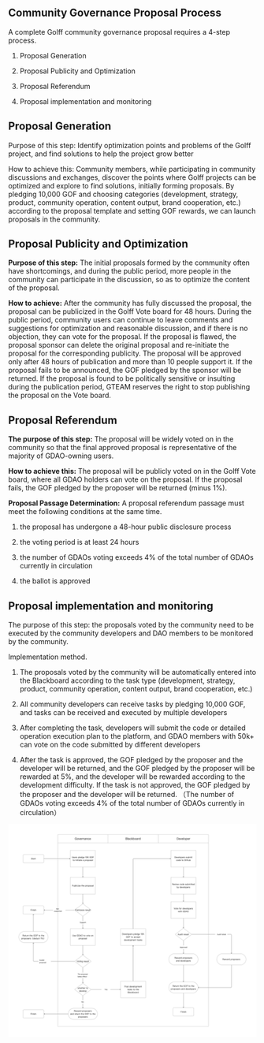 ## Community Governance Proposal Process

A complete Golff community governance proposal requires a 4-step process.

1. Proposal Generation
2. Proposal Publicity and Optimization

3. Proposal Referendum

4. Proposal implementation and monitoring

   

## Proposal Generation

Purpose of this step: Identify optimization points and problems of the Golff project, and find solutions to help the project grow better

How to achieve this: Community members, while participating in community discussions and exchanges, discover the points where Golff projects can be optimized and explore to find solutions, initially forming proposals. By pledging 10,000 GOF and choosing categories (development, strategy, product, community operation, content output, brand cooperation, etc.) according to the proposal template and setting GOF rewards, we can launch proposals in the community.



## Proposal Publicity and Optimization

**Purpose of this step:** The initial proposals formed by the community often have shortcomings, and during the public period, more people in the community can participate in the discussion, so as to optimize the content of the proposal.

**How to achieve:** After the community has fully discussed the proposal, the proposal can be publicized in the Golff Vote board for 48 hours. During the public period, community users can continue to leave comments and suggestions for optimization and reasonable discussion, and if there is no objection, they can vote for the proposal. If the proposal is flawed, the proposal sponsor can delete the original proposal and re-initiate the proposal for the corresponding publicity. The proposal will be approved only after 48 hours of publication and more than 10 people support it. If the proposal fails to be announced, the GOF pledged by the sponsor will be returned. If the proposal is found to be politically sensitive or insulting during the publication period, GTEAM reserves the right to stop publishing the proposal on the Vote board.

## Proposal Referendum

**The purpose of this step:** The proposal will be widely voted on in the community so that the final approved proposal is representative of the majority of GDAO-owning users.

**How to achieve this:** The proposal will be publicly voted on in the Golff Vote board, where all GDAO holders can vote on the proposal. If the proposal fails, the GOF pledged by the proposer will be returned (minus 1%).

**Proposal Passage Determination:** A proposal referendum passage must meet the following conditions at the same time.

1. the proposal has undergone a 48-hour public disclosure process

2. the voting period is at least 24 hours

3. the number of GDAOs voting exceeds 4% of the total number of GDAOs currently in circulation

4. the ballot is approved

   

## Proposal implementation and monitoring

The purpose of this step: the proposals voted by the community need to be executed by the community developers and DAO members to be monitored by the community.

Implementation method.

1. The proposals voted by the community will be automatically entered into the Blackboard according to the task type (development, strategy, product, community operation, content output, brand cooperation, etc.)
2.  All community developers can receive tasks by pledging 10,000 GOF, and tasks can be received and executed by multiple developers

3. After completing the task, developers will submit the code or detailed operation execution plan to the platform, and GDAO members with 50k+ can vote on the code submitted by different developers

4. After the task is approved, the GOF pledged by the proposer and the developer will be returned, and the GOF pledged by the proposer will be rewarded at 5%, and the developer will be rewarded according to the development difficulty. If the task is not approved, the GOF pledged by the proposer and the developer will be returned.
（The number of GDAOs voting exceeds 4% of the total number of GDAOs currently in circulation）

![image](images/DAO/1.png)
